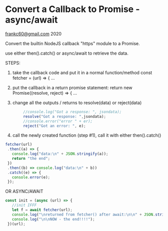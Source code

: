 # Convert a Callback to Promise - async/await
frankc60@gmail.com 2020

Convert the builtin NodeJS callback "https" module to a Promise.

use either then().catch() or async/await to retrieve the data.

STEPS:
1. take the callback code and put it in a normal function/method
   const fetcher = (url) => { ...

2. put the callback in a return promise statement:
  return new Promise((resolve, reject) => { ...
  
3. change all the outputs / returns to resolve(data) or reject(data)
 ```js
         //console.log("Got a response: ", jsondata);
         resolve("Got a response: ",jsondata);
         //console.error("error " + er);
         reject("Got an error: ", e);
 ```
 
4. call the newly created function (step #1), call it with either then().catch() 
 ```js
 fetcher(url)
  .then((a) => {
    console.log("data:\n" + JSON.stringify(a));
    return "the end";
  })
  .then((b) => console.log("data:\n" + b))
  .catch((e) => {
    console.error(e);
  });
 ``` 
  OR ASYNC/AWAIT
 ```js
const init = (async (url) => {
    //init IFFF
    let f = await fetcher(url);
    console.log("\nreturned from fetcher() after await:\n\n" + JSON.stringify(f));
    console.log("\n\nNOW - the end!!!!");
  })(url);
```
